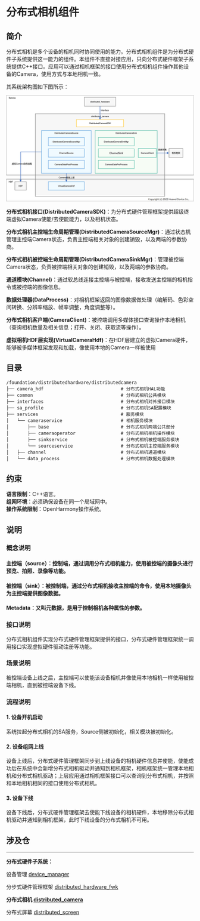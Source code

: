# **分布式相机组件**

## **简介**

分布式相机是多个设备的相机同时协同使用的能力。分布式相机组件是为分布式硬件子系统提供这一能力的组件。本组件不直接对接应用，只向分布式硬件框架子系统提供C++接口。应用可以通过相机框架的接口使用分布式相机组件操作其他设备的Camera，使用方式与本地相机一致。

其系统架构图如下图所示：

![](figures/distributedcamera_arch.png)

**分布式相机接口(DistributedCameraSDK)**：为分布式硬件管理框架提供超级终端虚拟Camera使能/去使能能力，以及相机状态。

**分布式相机主控端生命周期管理(DistributedCameraSourceMgr)**：通过状态机管理主控端Camera状态，负责主控端相关对象的创建销毁，以及两端的参数协商。

**分布式相机被控端生命周期管理(DistributedCameraSinkMgr)**：管理被控端Camera状态，负责被控端相关对象的创建销毁，以及两端的参数协商。

**通道模块(Channel)**：通过软总线连接主控端与被控端，接收发送主控端的相机指令或被控端的图像信息。

**数据处理器(DataProcess)**：对相机框架返回的图像数据做处理（编解码、色彩空间转换、分辨率缩放、帧率调整，角度调整等）。

**分布式相机客户端(CameraClient)**：被控端调用多媒体接口查询操作本地相机（查询相机数量及相关信息；打开、关闭、获取流等操作）。

**虚拟相机HDF层实现(VirtualCameraHdf)**：在HDF层建立的虚拟Camera硬件，能够被多媒体框架发现和加载，像使用本地的Camera一样被使用

## **目录**

```
/foundation/distributedhardware/distributedcamera
├── camera_hdf                             # 分布式相机HAL功能
├── common                                 # 分布式相机公共模块
├── interfaces                             # 分布式相机对外接口模块
├── sa_profile                             # 分布式相机SA配置模块
├── services                               # 服务模块
│   └── cameraservice                      # 相机服务模块
│       ├── base                           # 分布式相机两端公共部分
│       ├── cameraoperator                 # 分布式相机相机操作模块
│       ├── sinkservice                    # 分布式相机被控端服务模块
│       └── sourceservice                  # 分布式相机主控端服务模块
│   ├── channel                            # 分布式相机通道模块
│   └── data_process                       # 分布式相机数据处理模块
```

## **约束**
**语言限制**：C++语言。  
**组网环境**：必须确保设备在同一个局域网中。  
**操作系统限制**：OpenHarmony操作系统。  

## **说明**
### **概念说明**
#### 主控端（source）：控制端，通过调用分布式相机能力，使用被控端的摄像头进行预览、拍照、录像等功能。
#### 被控端（sink）：被控制端，通过分布式相机接收主控端的命令，使用本地摄像头为主控端提供图像数据。
#### Metadata：又叫元数据，是用于控制相机各种属性的参数。

### **接口说明**
分布式相机组件实现分布式硬件管理框架提供的接口，分布式硬件管理框架统一调用接口实现虚拟硬件驱动注册等功能。

### **场景说明**
被控端设备上线之后，主控端可以使能该设备相机并像使用本地相机一样使用被控端相机，直到被控端设备下线。

### **流程说明**
#### **1. 设备开机启动**
系统拉起分布式相机的SA服务，Source侧被初始化，相关模块被初始化。

#### **2. 设备组网上线**
设备上线后，分布式硬件管理框架同步到上线设备的相机硬件信息并使能，使能成功后在系统中会新增分布式相机驱动并通知到相机框架，相机框架统一管理本地相机和分布式相机驱动；上层应用通过相机框架接口可以查询到分布式相机，并按照和本地相机相同的接口使用分布式相机。

#### **3. 设备下线**
设备下线后，分布式硬件管理框架去使能下线设备的相机硬件，本地移除分布式相机驱动并通知到相机框架，此时下线设备的分布式相机不可用。

## **涉及仓**
****
**分布式硬件子系统：**  

设备管理
[device_manager](https://gitee.com/openharmony/device_manager)

分步式硬件管理框架
[distributed_hardware_fwk](https://gitee.com/openharmony/distributed_hardware_fwk)

**分布式相机
[distributed_camera](https://gitee.com/openharmony/distributed_camera)**

分布式屏幕
[distributed_screen](https://gitee.com/openharmony/distributed_screen)